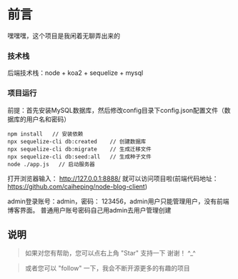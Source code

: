 # 前言
嘿嘿嘿，这个项目是我闲着无聊弄出来的

### 技术栈

后端技术栈：node + koa2 + sequelize + mysql

### 项目运行
前提：首先安装MySQL数据库，然后修改config目录下config.json配置文件（数据库的用户名和密码）

```
npm install   // 安装依赖
npx sequelize-cli db:created    // 创建数据库
npx sequelize-cli db:migrate    // 生成迁移文件
npx sequelize-cli db:seed:all   // 生成种子文件
node ./app.js   // 启动服务器
```

打开浏览器输入： http://127.0.0.1:8888/ 就可以访问项目啦(前端代码地址：https://github.com/caiheping/node-blog-client)

admin登录账号：admin，密码： 123456，admin用户只能管理用户，没有前端博客界面。
普通用户账号密码自己用admin去用户管理创建


## 说明

>  如果对您有帮助，您可以点右上角 "Star" 支持一下 谢谢！ ^_^

>  或者您可以 "follow" 一下，我会不断开源更多的有趣的项目

